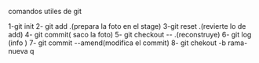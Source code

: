 comandos utiles de git

1-git init
2- git add .(prepara la foto en el stage)
3-git reset .(revierte lo de add)
4- git commit( saco la foto)
5- git checkout -- .(reconstruye)
6- git log    (info )
7- git commit --amend(modifica el commit)
8- git chekout -b rama-nueva
q

